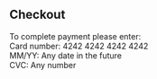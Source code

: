 ## Checkout
To complete payment please enter:<br />
Card number: 4242 4242 4242 4242<br />
MM/YY: Any date in the future<br />
CVC: Any number<br />
